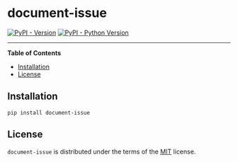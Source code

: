 # document-issue

[![PyPI - Version](https://img.shields.io/pypi/v/document-issue.svg)](https://pypi.org/project/document-issue)
[![PyPI - Python Version](https://img.shields.io/pypi/pyversions/document-issue.svg)](https://pypi.org/project/document-issue)

-----

**Table of Contents**

- [Installation](#installation)
- [License](#license)

## Installation

```console
pip install document-issue
```

## License

`document-issue` is distributed under the terms of the [MIT](https://spdx.org/licenses/MIT.html) license.
